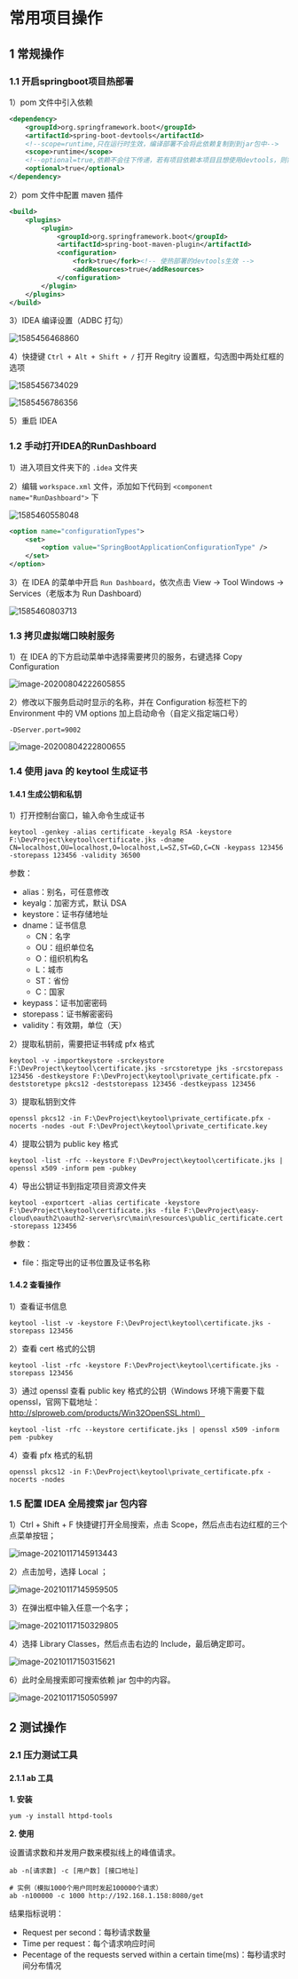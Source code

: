 

# 常用项目操作

## 1 常规操作

### 1.1 开启springboot项目热部署

1）pom 文件中引入依赖

````xml
<dependency>
    <groupId>org.springframework.boot</groupId>
    <artifactId>spring-boot-devtools</artifactId>
    <!--scope=runtime,只在运行时生效，编译部署不会将此依赖复制到到jar包中-->
    <scope>runtime</scope>
    <!--optional=true,依赖不会往下传递，若有项目依赖本项目且想使用devtools，则需要重新引入-->
    <optional>true</optional>
</dependency>
````

2）pom 文件中配置 maven 插件

````xml
<build>
    <plugins>
        <plugin>
            <groupId>org.springframework.boot</groupId>
            <artifactId>spring-boot-maven-plugin</artifactId>
            <configuration>
                <fork>true</fork><!-- 使热部署的devtools生效 -->
                <addResources>true</addResources>
            </configuration>
        </plugin>
    </plugins>
</build>
````

3）IDEA 编译设置（ADBC 打勾）

![1585456468860](assets/1585456468860.png)

4）快捷键 `Ctrl + Alt + Shift + /` 打开 Regitry 设置框，勾选图中两处红框的选项

![1585456734029](assets/1585456734029.png)

![1585456786356](assets/1585456786356.png)

5）重启 IDEA

### 1.2 手动打开IDEA的RunDashboard

1）进入项目文件夹下的 `.idea` 文件夹

2）编辑 `workspace.xml` 文件，添加如下代码到 `<component name="RunDashboard">` 下

![1585460558048](assets/1585460558048.png)

````xml
<option name="configurationTypes">
    <set>
        <option value="SpringBootApplicationConfigurationType" />
    </set>
</option>
````

3）在 IDEA 的菜单中开启 `Run Dashboard`，依次点击 View -> Tool Windows -> Services（老版本为 Run Dashboard）

![1585460803713](assets/1585460803713.png)

### 1.3 拷贝虚拟端口映射服务

1）在 IDEA 的下方启动菜单中选择需要拷贝的服务，右键选择 Copy Configuration

![image-20200804222605855](assets/image-20200804222605855.png)

2）修改以下服务启动时显示的名称，并在 Configuration 标签栏下的 Environment 中的 VM options 加上启动命令（自定义指定端口号）

````shell
-DServer.port=9002
````

![image-20200804222800655](assets/image-20200804222800655.png)

### 1.4 使用 java 的 keytool 生成证书

#### 1.4.1 生成公钥和私钥

1）打开控制台窗口，输入命令生成证书

````shell
keytool -genkey -alias certificate -keyalg RSA -keystore F:\DevProject\keytool\certificate.jks -dname CN=localhost,OU=localhost,O=localhost,L=SZ,ST=GD,C=CN -keypass 123456 -storepass 123456 -validity 36500
````

参数：

- alias：别名，可任意修改
- keyalg：加密方式，默认 DSA
- keystore：证书存储地址
- dname：证书信息
    - CN：名字
    - OU：组织单位名
    - O：组织机构名
    - L：城市
    - ST：省份
    - C：国家
- keypass：证书加密密码
- storepass：证书解密密码
- validity：有效期，单位（天）

2）提取私钥前，需要把证书转成 pfx 格式

```shell
keytool -v -importkeystore -srckeystore F:\DevProject\keytool\certificate.jks -srcstoretype jks -srcstorepass 123456 -destkeystore F:\DevProject\keytool\private_certificate.pfx -deststoretype pkcs12 -deststorepass 123456 -destkeypass 123456
```

3）提取私钥到文件

````shell
openssl pkcs12 -in F:\DevProject\keytool\private_certificate.pfx -nocerts -nodes -out F:\DevProject\keytool\private_certificate.key
````

4）提取公钥为 public key 格式

````shell
keytool -list -rfc --keystore F:\DevProject\keytool\certificate.jks | openssl x509 -inform pem -pubkey
````

4）导出公钥证书到指定项目资源文件夹

````shell
keytool -exportcert -alias certificate -keystore F:\DevProject\keytool\certificate.jks -file F:\DevProject\easy-cloud\oauth2\oauth2-server\src\main\resources\public_certificate.cert -storepass 123456
````

参数：

- file：指定导出的证书位置及证书名称

#### 1.4.2 查看操作

1）查看证书信息

````shell
keytool -list -v -keystore F:\DevProject\keytool\certificate.jks -storepass 123456
````

2）查看 cert 格式的公钥

````shell
keytool -list -rfc -keystore F:\DevProject\keytool\certificate.jks -storepass 123456
````

3）通过 openssl 查看 public key 格式的公钥（Windows 环境下需要下载 openssl，官网下载地址：http://slproweb.com/products/Win32OpenSSL.html）

````shell
keytool -list -rfc --keystore certificate.jks | openssl x509 -inform pem -pubkey
````

4）查看 pfx 格式的私钥

````shell
openssl pkcs12 -in F:\DevProject\keytool\private_certificate.pfx -nocerts -nodes
````

### 1.5 配置 IDEA 全局搜索 jar 包内容

1）Ctrl + Shift + F 快捷键打开全局搜索，点击 Scope，然后点击右边红框的三个点菜单按钮；

![image-20210117145913443](assets/image-20210117145913443.png)

2）点击加号，选择 Local ；

![image-20210117145959505](assets/image-20210117145959505.png)

3）在弹出框中输入任意一个名字；

![image-20210117150329805](assets/image-20210117150329805.png)

4）选择 Library Classes，然后点击右边的 Include，最后确定即可。

![image-20210117150315621](assets/image-20210117150315621.png)

6）此时全局搜索即可搜索依赖 jar 包中的内容。

![image-20210117150505997](assets/image-20210117150505997.png)

## 2 测试操作

### 2.1 压力测试工具

#### 2.1.1 ab 工具

**1. 安装**

````shell
yum -y install httpd-tools
````

**2. 使用**

设置请求数和并发用户数来模拟线上的峰值请求。

````shell
ab -n[请求数] -c [用户数] [接口地址]

# 实例（模拟1000个用户同时发起100000个请求）
ab -n100000 -c 1000 http://192.168.1.158:8080/get
````

结果指标说明：

- Request per second：每秒请求数量
- Time per request：每个请求响应时间
- Pecentage of the requests served within a certain time(ms)：每秒请求时间分布情况

